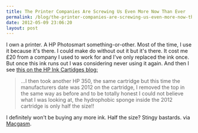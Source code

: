```yaml
---
title: The Printer Companies Are Screwing Us Even More Now Than Ever
permalink: /blog/the-printer-companies-are-screwing-us-even-more-now-than-ever/
date: 2012-05-09 23:06:20
layout: post
---
```


I own a printer. A HP Photosmart something-or-other. Most of the time, I use it because it's there. I could make do without out it but it's there. It cost me £20 from a company I used to work for and I've only replaced the ink once. But once this ink runs out I was considering never using it again. And then I see [this on the HP Ink Cartidges blog:](http://www.hpinkcartridges.co.uk/technology-blog/2012-05-hp-introduces-nano-sponge)

> …I then took another HP 350, the same cartridge but this time the manufacturers date was 2012 on the cartridge, I removed the top in the same way as before and to be totally honest I could not believe what I was looking at, the hydrophobic sponge inside the 2012 cartridge is only half the size!!

I definitely won't be buying any more ink. Half the size? Stingy bastards. via [Macgasm](http://www.macgasm.net/2012-05-09/this-is-why-i-dont-own-a-printer/?utm_source=feedburner&utm_medium=feed&utm_campaign=Feed%3A+macgasm%2Fmain+%28Macgasm%29).